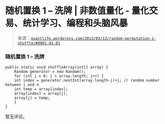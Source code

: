 <!--yml

分类：未分类

日期：2024-05-18 13:57:45

-->

# 随机置换 1 – 洗牌 | 非数值量化 - 量化交易、统计学习、编程和头脑风暴

> 来源：[`quantlife.wordpress.com/2013/03/13/random-permutation-1-shuffle/#0001-01-01`](https://quantlife.wordpress.com/2013/03/13/random-permutation-1-shuffle/#0001-01-01)

### 随机置换 1 – 洗牌

```
public static void shuffleArray(int[] array) {
    Random generator = new Random();
    for (int j = 0; j < array.length; j++) {
    int index = generator.nextInt(array.length-j)+j; // random number between j and n
    int temp = array[index];
    array[index] = array[j];
    array[j] = temp;
    }
}
```

暂无评论。
